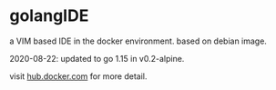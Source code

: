 # golangIDE
a VIM based IDE in the docker environment. based on debian image.

2020-08-22: updated to go 1.15 in v0.2-alpine.

visit [hub.docker.com](https://hub.docker.com/r/ericwq057/golangide) for more detail.
